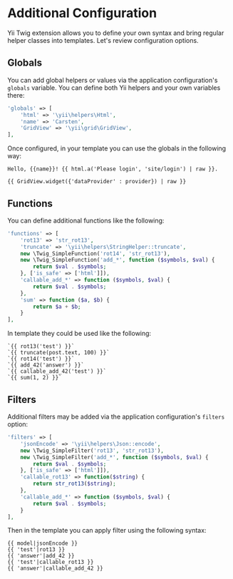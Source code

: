 Additional Configuration
========================

Yii Twig extension allows you to define your own syntax and bring regular helper classes into templates. Let's review
configuration options.

## Globals

You can add global helpers or values via the application configuration's `globals` variable. You can define both Yii
helpers and your own variables there:

```php
'globals' => [
    'html' => '\yii\helpers\Html',
    'name' => 'Carsten',
    'GridView' => '\yii\grid\GridView',
],
```

Once configured, in your template you can use the globals in the following way:

```
Hello, {{name}}! {{ html.a('Please login', 'site/login') | raw }}.

{{ GridView.widget({'dataProvider' : provider}) | raw }}
```

## Functions

You can define additional functions like the following:

```php
'functions' => [
    'rot13' => 'str_rot13',
    'truncate' => '\yii\helpers\StringHelper::truncate',
    new \Twig_SimpleFunction('rot14', 'str_rot13'),
    new \Twig_SimpleFunction('add_*', function ($symbols, $val) {
        return $val . $symbols;
    }, ['is_safe' => ['html']]),
    'callable_add_*' => function ($symbols, $val) {
        return $val . $symbols;
    },
    'sum' => function ($a, $b) {
        return $a + $b;
    }
],
```

In template they could be used like the following:

```
`{{ rot13('test') }}`
`{{ truncate(post.text, 100) }}`
`{{ rot14('test') }}`
`{{ add_42('answer') }}`
`{{ callable_add_42('test') }}`
`{{ sum(1, 2) }}`
```

## Filters

Additional filters may be added via the application configuration's `filters` option:

```php
'filters' => [
    'jsonEncode' => '\yii\helpers\Json::encode',
    new \Twig_SimpleFilter('rot13', 'str_rot13'),
    new \Twig_SimpleFilter('add_*', function ($symbols, $val) {
        return $val . $symbols;
    }, ['is_safe' => ['html']]),
    'callable_rot13' => function($string) {
        return str_rot13($string);
    },
    'callable_add_*' => function ($symbols, $val) {
        return $val . $symbols;
    }
],
```

Then in the template you can apply filter using the following syntax:

```
{{ model|jsonEncode }}
{{ 'test'|rot13 }}
{{ 'answer'|add_42 }}
{{ 'test'|callable_rot13 }}
{{ 'answer'|callable_add_42 }}
```
